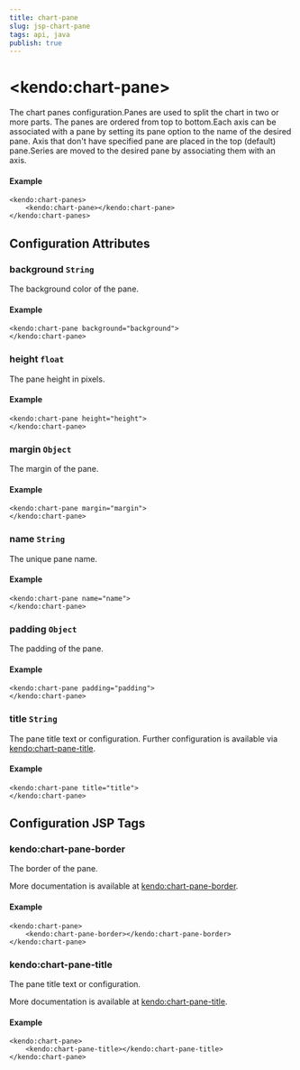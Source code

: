 ```yaml
---
title: chart-pane
slug: jsp-chart-pane
tags: api, java
publish: true
---
```


# \<kendo:chart-pane\>

The chart panes configuration.Panes are used to split the chart in two or more parts. The panes are ordered from top to bottom.Each axis can be associated with a pane by setting its pane option to the name of the desired pane.
Axis that don't have specified pane are placed in the top (default) pane.Series are moved to the desired pane by associating them with an axis.

#### Example
    <kendo:chart-panes>
        <kendo:chart-pane></kendo:chart-pane>
    </kendo:chart-panes>

## Configuration Attributes

### background `String`

The background color of the pane.

#### Example
    <kendo:chart-pane background="background">
    </kendo:chart-pane>

### height `float`

The pane height in pixels.

#### Example
    <kendo:chart-pane height="height">
    </kendo:chart-pane>

### margin `Object`

The margin of the pane.

#### Example
    <kendo:chart-pane margin="margin">
    </kendo:chart-pane>

### name `String`

The unique pane name.

#### Example
    <kendo:chart-pane name="name">
    </kendo:chart-pane>

### padding `Object`

The padding of the pane.

#### Example
    <kendo:chart-pane padding="padding">
    </kendo:chart-pane>

### title `String`

The pane title text or configuration. Further configuration is available via [kendo:chart-pane-title](#kendo-chart-pane-title). 

#### Example
    <kendo:chart-pane title="title">
    </kendo:chart-pane>


##  Configuration JSP Tags

### kendo:chart-pane-border

The border of the pane.

More documentation is available at [kendo:chart-pane-border](chart/pane-border).

#### Example

    <kendo:chart-pane>
        <kendo:chart-pane-border></kendo:chart-pane-border>
    </kendo:chart-pane>

### kendo:chart-pane-title

The pane title text or configuration.

More documentation is available at [kendo:chart-pane-title](chart/pane-title).

#### Example

    <kendo:chart-pane>
        <kendo:chart-pane-title></kendo:chart-pane-title>
    </kendo:chart-pane>

